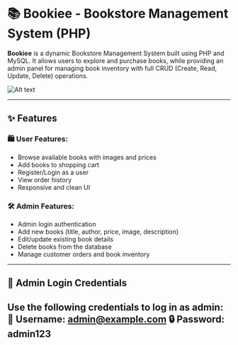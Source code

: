 # 📚 Bookiee - Bookstore Management System (PHP)

**Bookiee** is a dynamic Bookstore Management System built using PHP and MySQL. It allows users to explore and purchase books, while providing an admin panel for managing book inventory with full CRUD (Create, Read, Update, Delete) operations.

![Alt text](screenshots/image.png)


---

## ✨ Features

### 🛍️ User Features:
- Browse available books with images and prices
- Add books to shopping cart
- Register/Login as a user
- View order history
- Responsive and clean UI

### 🛠️ Admin Features:
- Admin login authentication
- Add new books (title, author, price, image, description)
- Edit/update existing book details
- Delete books from the database
- Manage customer orders and book inventory

---

## 🔐 Admin Login Credentials

Use the following credentials to log in as admin:
📧 Username: admin@example.com
🔒 Password: admin123
---------------------------------------------------------------------------------------------------------------------------------------------------------------------------------------------------------------------



